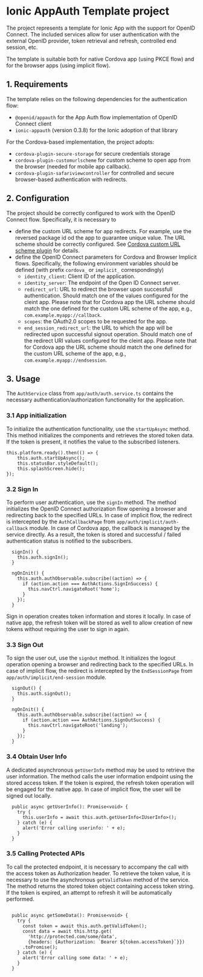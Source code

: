 # Ionic AppAuth Template project

The project represents a template for Ionic App with the support for OpenID Connect. The included services
allow for user authentication with the external OpenID provider, token retrieval and refresh, controlled
end session, etc.

The template is suitable both for native Cordova app (using PKCE flow) and for the browser apps (using implicit flow).

## 1. Requirements

The template relies on the following dependencies for the authentication flow:

- ``@openid/appauth`` for the App Auth flow implementation of OpenID Connect client
- ``ionic-appauth`` (version 0.3.8) for the Ionic adoption of that library

For the Cordova-based implementation, the project adopts:

- ``cordova-plugin-secure-storage`` for secure credentials storage
- ``cordova-plugin-customurlscheme`` for custom scheme to open app from the browser (needed for mobile app callback).
- ``cordova-plugin-safariviewcontroller`` for controlled and secure browser-based authentication with redirects.

## 2. Configuration

The project should be correctly configured to work with the OpenID Connect flow. Specifically, it is necessary to

- define the custom URL scheme for app redirects. For example, use the reversed package id od the app to guarantee unique value.
  The URL scheme should be correctly configured. See [Cordova custom URL scheme plugin](https://github.com/EddyVerbruggen/Custom-URL-scheme) for details.
- define the OpenID Connect parameters for Cordova and Browser Implicit flows. Specifically, the following environment variables should be defined (with prefix ``cordova_`` or ``implicit_`` correspondingly)
  - ``identity_client``: Client ID of the application.
  - ``identity_server``: The endpoint of the Open ID Connect server.
  - ``redirect_url``: URL to redirect the browser upon successfull authentication. Should match one of the values configured for the cleint app. Please note that for Cordova app the URL scheme  should match the one defined for the custom URL scheme of the app, e.g., ``com.example.myapp://callback``.
  - ``scopes``: the OAuth2.0 scopes to be requested for the app.
  - ``end_session_redirect_url``: the URL to which the app will be redirected upon successful signout operation. Should match one of the redirect URI values configured for the cleint app. Please note that for Cordova app the URL scheme  should match the one defined for the custom URL scheme of the app, e.g., ``com.example.myapp://endsession``.

## 3. Usage

The ``AuthService`` class from ``app/auth/auth.service.ts`` contains the necessary authentication/authorization functionality for the application.

### 3.1 App initialization

To initialize the authentication functionality, use the ``startUpAsync`` method. This method initializes the components and retrieves the stored token data. If the token is present, it notifies the value to the subscribed listeners.

```
this.platform.ready().then(() => {
    this.auth.startUpAsync();
    this.statusBar.styleDefault();
    this.splashScreen.hide();
});
```

### 3.2 Sign In

To perform user authentication, use the ``signIn`` method. The method initializes the OpenID Connect authorization flow opening a browser and redirecting back to the specified URLs. In case of implicit flow, the redirect is intercepted by the ``AuthCallbackPage`` from ``app/auth/implicit/auth-callback`` module. In case of Cordova app, the callback is managed by the service directly. As a result, the token is stored and successful / failed authentication status is notified to the subscribers.

```
  signIn() {
    this.auth.signIn();
  }
  
  ngOnInit() {
    this.auth.authObservable.subscribe((action) => {
      if (action.action === AuthActions.SignInSuccess) {
        this.navCtrl.navigateRoot('home');
      }
    });
  }
```

Sign in operation creates token information and stores it locally.
In case of native app, the refresh token will be stored as well to
allow creation of new tokens without requiring the user to sign in again.

### 3.3 Sign Out

To sign the user out, use the ``signOut`` method. It initializes
the logout operation opening a browser and redirecting back to the specified URLs. In case of implicit flow, the redirect is intercepted by the ``EndSessionPage`` from ``app/auth/implicit/end-session`` module.

```
  signOut() {
    this.auth.signOut();
  }
 
  ngOnInit() {
    this.auth.authObservable.subscribe((action) => {
      if (action.action === AuthActions.SignOutSuccess) {
        this.navCtrl.navigateRoot('landing');
      }
    });
  }
```

### 3.4 Obtain User Info

A dedicated asynchronous ``getUserInfo`` method may be used to retrieve the user information. The method calls the user information 
endpoint using the stored access token. If the token is expired, the
refresh token operation will be engaged for the native app. In case of implicit flow, the user will be signed out locally.

```
  public async getUserInfo(): Promise<void> {
    try {
      this.userInfo = await this.auth.getUserInfo<IUserInfo>();
    } catch (e) {
      alert('Error calling userinfo: ' + e);
    }
  }
```

### 3.5 Calling Protected APIs

To call the protected endpoint, it is necessary to accompany the call with the access token as Authorization header. To retrieve the
token value, it is necessary to use the asynchronous ``getValidToken`` method of the  service. The method returns the stored token object containing access token string. If the token is expired, an attempt to refresh it will be automatically performed.

```

  public async getSomeData(): Promise<void> {
    try {
      const token = await this.auth.getValidToken();
      const data = await this.http.get(
        'http://protected.com/some/data',
        {headers: {Authorization: `Bearer ${token.accessToken}`}})
      .toPromise();
    } catch (e) {
      alert('Error calling some data: ' + e);
    }
  }
  ```

